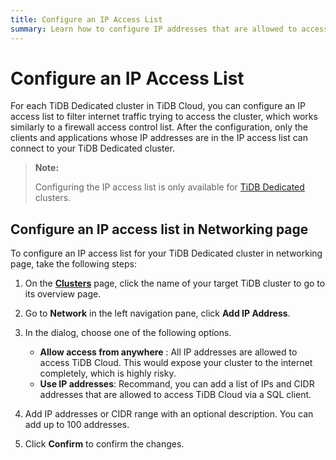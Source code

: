 ```yaml
---
title: Configure an IP Access List
summary: Learn how to configure IP addresses that are allowed to access your TiDB Dedicated cluster.
---
```


# Configure an IP Access List

For each TiDB Dedicated cluster in TiDB Cloud, you can configure an IP access list to filter internet traffic trying to access the cluster, which works similarly to a firewall access control list. After the configuration, only the clients and applications whose IP addresses are in the IP access list can connect to your TiDB Dedicated cluster.

> **Note:**
>
> Configuring the IP access list is only available for [TiDB Dedicated](/tidb-cloud/select-cluster-tier.md#tidb-dedicated) clusters.

## Configure an IP access list in Networking page

To configure an IP access list for your TiDB Dedicated cluster in networking page, take the following steps:

1. On the [**Clusters**](https://tidbcloud.com/console/clusters) page, click the name of your target TiDB cluster to go to its overview page.
2. Go to **Network** in the left navigation pane, click **Add IP Address**.
3. In the dialog, choose one of the following options.

    - **Allow access from anywhere** : All IP addresses are allowed to access TiDB Cloud. This would expose your cluster to the internet completely, which is highly risky.
    - **Use IP addresses**: Recommand, you can add a list of IPs and CIDR addresses that are allowed to access TiDB Cloud via a SQL client.

3. Add IP addresses or CIDR range with an optional description. You can add up to 100 addresses.

4. Click **Confirm** to confirm the changes.